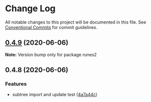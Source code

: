 # Change Log

All notable changes to this project will be documented in this file.
See [Conventional Commits](https://conventionalcommits.org) for commit guidelines.

## [0.4.9](https://github.com/bluelovers/runes/compare/runes2@0.4.8...runes2@0.4.9) (2020-06-06)

**Note:** Version bump only for package runes2





## 0.4.8 (2020-06-06)


### Features

* subtree import and update test ([4a7a44c](https://github.com/bluelovers/runes/commit/4a7a44cdeeee0ad3197e1c2171d01a9f213c4e64))
